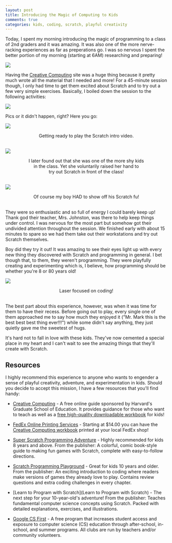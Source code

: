 ```yaml
---
layout: post
title: Introducing the Magic of Computing to Kids
comments: true
categories: kids, coding, scratch, playful creativity
---
```


Today, I spent my morning introducing the magic of programming to a
class of 2nd graders and it was amazing. It was also one of the more
nerve-racking experiences as far as preperations go. I was so nervous
I spent the better portion of my morning (starting at 6AM) researching
and preparing!

<a href='https://photos.google.com/share/AF1QipMDAOUY4Y8u0hH8jwSQRf2NZutmOSARt0nXgG_BVgwBA8snGSEbuDH9u4PK7v5vSQ?key=RndkYk92UmFLX0dvUG1FRHZaX1V4ak5mTDJDMEZB&source=ctrlq.org'><img src='https://lh3.googleusercontent.com/iSPTTsA0SaO-73sAyD34PZ1eHRGLXr8tfO3GIKlWTxAUUR4M5X_E2LCXxVIC8TRJ5LgGxLREBOcE78hyB-tTfLyW8_2GDf376GBVMasjG8J3VoxHZ8ygfxvXbv3vFRF2hH5HnxPlvA' /></a>

Having the [Creative Computing](http://scratched.gse.harvard.edu/guide/)
site was a huge thing because it pretty much wrote all the material
that I needed and more! For a 45-minute session though, I only had
time to get them excited about Scratch and to try out a few very simple
exercises. Basically, I boiled down the session to the following activities:

<a href='https://photos.google.com/share/AF1QipPRw6xj0WGPmhsOup-WD8DKapumhLdyzN1FhQGTzxSLztvAf0RgWDMe47Wvu2JZ_w?key=MnFBajJUcGxiREJWaFJJall5Q3UzNlRQRThxeHF3&source=ctrlq.org'><img src='https://lh3.googleusercontent.com/wWPdddztVyeTVennljCU5cNa14sGt8ICixZ55O9c5KEajOih4LJgLArtHMazTu_2naxzXmhPzMywNHg2jp4M6aKL3IRYiRKb4ia081DMxdFci4vIHSIPzcbsOk_4uyU2d3Ncis73ew' /></a>

Pics or it didn't happen, right? Here you go:

<a href='https://photos.google.com/share/AF1QipM0yW09fvoE26FQEIUBI1P4usCyh_CnB1mtg2bb5PVEKyIe9UuCnvO34phRqVrm5w?key=VTBTVEEtdkxtV0NjY0hUSkpRWWRQVUk0QmNMVXpn&source=ctrlq.org'><img src='https://lh3.googleusercontent.com/8BbAcQh1SgUxn3-RYw5hrGvJDdL1g8p3kubRgqFjHRQsEl9A62xnT1rmswnwEI_sa2xbgjabRt6-jl1NTd6UDqDTMmBhoNWLIwxQ9GQP80G5EtEdlPCulqP4kG9EhbHkt9ocnRIjJA' /></a>

<center>
Getting ready to play the Scratch intro video.
</center>
<br>



<a href='https://photos.google.com/share/AF1QipPUEXM87-IwAZ56aixKaYDiK6oLdsc8PTXOsJsWUKrEnUnAsiO46CDyZ14nzgBZag?key=UVFBQU5qc0lvbk1JTks2a1FhaXA4OWh5aDJUZHZ3&source=ctrlq.org'><img src='https://lh3.googleusercontent.com/AUHXBQ95O2BBg9B9JmBfczYbJZa8af8rd28uWnFBfvRmPKCID_GSy9bGuq8SXP_PCxm2_B7N216G_X-M8uB6i1oLyRYa3L7pbZPckwk0AwsQPFYbXqByezEW0nAjwxdxApwpjyg9FA' /></a>

<center>
I later found out that she was one of the more shy kids
<br/>in the class. Yet she voluntarily raised her hand to
<br/>try out Scratch in front of the class!
</center>
<br>


<a href='https://photos.google.com/share/AF1QipNyBOPl0xShhWW7Knhxu2oDIJy4c_kMKC4GOrtMvOfZnF2n275PcnKDQwvo7vqlLA?key=WlNhRW96ZG40QVg5VFZ0aHNoNUhfQWdUOUlHSmp3&source=ctrlq.org'><img src='https://lh3.googleusercontent.com/F-tVdTo-oC3ioFvIBoq0WcSna1v3-Sgj9sJJq-8X2HXG0IFfPzwZilZIGEqaYT-daciN_XS9E33uJw2eBfdB7DyXTle7WYECxR--jUzRtd_pTSirZwCakZ70rgDzRHk1oSnEPTVhxg' /></a>

<center>
Of course my boy HAD to show off his Scratch fu!
</center>
<br>


They were so enthusiastic and so full of energy I could barely keep up!
Thank god their teacher, Mrs. Johnston, was there to help keep things
under control. I was nervous for the most part but somehow got their
undivided attention throughout the session. We finished early with about
15 minutes to spare so we had them take out their workstations and try
out Scratch themselves.

Boy did they try it out! It was amazing to see their eyes light up with
every new thing they discovered with Scratch and programming in general.
I bet though that, to them, they weren't programming. They were playfully
creating and experimenting which is, I believe, how programming should be
whether you're 8 or 80 years old!


<a href='https://photos.google.com/share/AF1QipMfMx5u7VlAnndffXFkZSqnT9bnfJdjybqv3JIAC3R-KrhL4DpJpCBoMFp4cBbmOw?key=T0pHaVp0UXBXb3ZzYXp3c2xrMFhTN2l0QVd0YUpn&source=ctrlq.org'><img src='https://lh3.googleusercontent.com/SzejOoj6hpXh0PIAJyAMmgeGKeHGq-RUZE87EOdxJ3XxZSCDbg4ZvUK0eW0gvOOgj93oHhrAqbtB_rma07j60hOdzZZSzBfSddbfH2X_JWM2qWKoh9sYkXE9VOBFohBLN0c4drNAPg' /></a>

<center>
Laser focused on coding!
</center>
<br>


The best part about this experience, however, was when it was time for
them to have their recess. Before going out to play, every single one of
them approached me to say how much they enjoyed it ("Mr. Mark this is
the best best best thing ever!!!") while some didn't say anything, they
just quietly gave me the sweetest of hugs.

It's hard not to fall in love with these kids. They've now cemented a
special place in my heart and I can't wait to see the amazing things that
they'll create with Scratch.



## Resources

I highly recommend this experience to anyone who wants to engender a sense
of playful creativity, adventure, and experimentation in kids. Should you
decide to accept this mission, I have a few resources that you'll find handy:

* [Creative Computing](http://scratched.gse.harvard.edu/guide/) - 
  A free online guide sponsored by Harvard's Graduate
  School of Education. It provides guidance for those who want to teach as
  well as a [free high-quality downloadable workbook](http://scratched.gse.harvard.edu/guide/files/CreativeComputing20140820_LearnerWorkbook.pdf)
  for kids!

* [FedEx Online Printing Services](fedex.com/apps/printonline/#!) -
  Starting at $14.00 you can have the [Creative Computing workbook](http://scratched.gse.harvard.edu/guide/files/CreativeComputing20140820_LearnerWorkbook.pdf)
  printed at your local FedEx shop!

* [Super Scratch Programming Adventure](https://www.amazon.com/dp/1593275315?ref=emc_b_5_t) -
  Highly recommended for kids 8 years and above. From the publisher: A
  colorful, comic book-style guide to making fun games with Scratch,
  complete with easy-to-follow directions.

* [Scratch Programming Playground](https://www.amazon.com/dp/1593277628?ref=emc_b_5_t) -
  Great for kids 10 years and older. From the publisher: An exciting
  introduction to coding where readers make versions of games they already
  love to play. Contains review questions and extra coding challenges
  in every chapter.

* [Learn to Program with Scratch](Learn to Program with Scratch) -
  The next step for your 10-year-old's adventure! From the publisher:
  Teaches fundamental computer science concepts using Scratch. Packed
  with detailed explanations, exercises, and illustrations.

* [Google CS First](https://www.cs-first.com/en/home) - A free program
  that increases student access and exposure to computer science (CS)
  education through after-school, in-school, and summer programs. All
  clubs are run by teachers and/or community volunteers.
